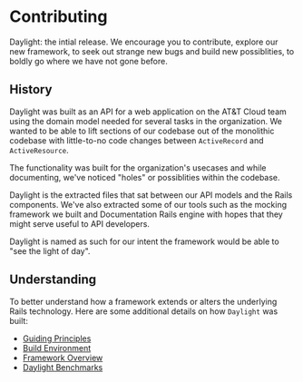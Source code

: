 # Contributing

Daylight: the intial release.  We encourage you to contribute, explore
our new framework, to seek out strange new bugs and build new possiblities,
to boldly go where we have not gone before.

## History

Daylight was built as an API for a web application on the AT&T Cloud team
using the domain model needed for several tasks in the organization.  We
wanted to be able to lift sections of our codebase out of the monolithic
codebase with little-to-no code changes between `ActiveRecord` and
`ActiveResource`.

The functionality was built for the organization's usecases and while
documenting, we've noticed "holes" or possiblities within the codebase.

Daylight is the extracted files that sat between our API models and the
Rails components.  We've also extracted some of our tools such as the
mocking framework we built and Documentation Rails engine with hopes
that they might serve useful to API developers.

Daylight is named as such for our intent the framework would be able to
"see the light of day".

## Understanding

To better understand how a framework extends or alters the underlying Rails
technology.  Here are some additional details on how `Daylight` was built:

* [Guiding Principles](principles.md)
* [Build Environment](environment.md)
* [Framework Overview](framework.md)
* [Daylight Benchmarks](benchmarks.md)
